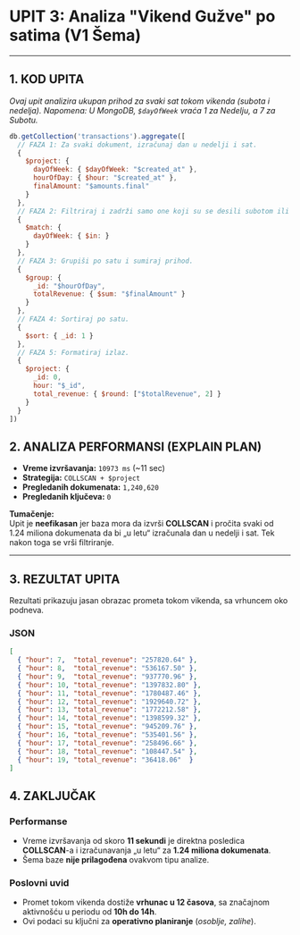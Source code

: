 # UPIT 3: Analiza "Vikend Gužve" po satima (V1 Šema)

---

## 1. KOD UPITA

*Ovaj upit analizira ukupan prihod za svaki sat tokom vikenda (subota i nedelja). Napomena: U MongoDB, `$dayOfWeek` vraća 1 za Nedelju, a 7 za Subotu.*

```javascript
db.getCollection('transactions').aggregate([
  // FAZA 1: Za svaki dokument, izračunaj dan u nedelji i sat.
  {
    $project: {
      dayOfWeek: { $dayOfWeek: "$created_at" },
      hourOfDay: { $hour: "$created_at" },
      finalAmount: "$amounts.final"
    }
  },
  // FAZA 2: Filtriraj i zadrži samo one koji su se desili subotom ili nedeljom.
  {
    $match: {
      dayOfWeek: { $in: }
    }
  },
  // FAZA 3: Grupiši po satu i sumiraj prihod.
  {
    $group: {
      _id: "$hourOfDay",
      totalRevenue: { $sum: "$finalAmount" }
    }
  },
  // FAZA 4: Sortiraj po satu.
  {
    $sort: { _id: 1 }
  },
  // FAZA 5: Formatiraj izlaz.
  {
    $project: {
      _id: 0,
      hour: "$_id",
      total_revenue: { $round: ["$totalRevenue", 2] }
    }
  }
])
```
## 2. ANALIZA PERFORMANSI (EXPLAIN PLAN)

- **Vreme izvršavanja:** `10973 ms` (~11 sec)  
- **Strategija:** `COLLSCAN + $project`  
- **Pregledanih dokumenata:** `1,240,620`  
- **Pregledanih ključeva:** `0`  

**Tumačenje:**  
Upit je **neefikasan** jer baza mora da izvrši **COLLSCAN** i pročita svaki od 1.24 miliona dokumenata da bi „u letu“ izračunala dan u nedelji i sat. Tek nakon toga se vrši filtriranje.

---

## 3. REZULTAT UPITA

Rezultati prikazuju jasan obrazac prometa tokom vikenda, sa vrhuncem oko podneva.

### JSON
```json
[
  { "hour": 7,  "total_revenue": "257820.64" },
  { "hour": 8,  "total_revenue": "536167.50" },
  { "hour": 9,  "total_revenue": "937770.96" },
  { "hour": 10, "total_revenue": "1397832.80" },
  { "hour": 11, "total_revenue": "1780487.46" },
  { "hour": 12, "total_revenue": "1929640.72" },
  { "hour": 13, "total_revenue": "1772212.58" },
  { "hour": 14, "total_revenue": "1398599.32" },
  { "hour": 15, "total_revenue": "945209.76" },
  { "hour": 16, "total_revenue": "535401.56" },
  { "hour": 17, "total_revenue": "258496.66" },
  { "hour": 18, "total_revenue": "108447.54" },
  { "hour": 19, "total_revenue": "36418.06"  }
]
```

## 4. ZAKLJUČAK

### Performanse
- Vreme izvršavanja od skoro **11 sekundi** je direktna posledica **COLLSCAN**-a i izračunavanja „u letu“ za **1.24 miliona dokumenata**.  
- Šema baze **nije prilagođena** ovakvom tipu analize.

### Poslovni uvid
- Promet tokom vikenda dostiže **vrhunac u 12 časova**, sa značajnom aktivnošću u periodu od **10h do 14h**.  
- Ovi podaci su ključni za **operativno planiranje** (*osoblje, zalihe*).

